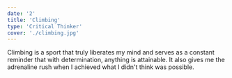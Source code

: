 ```yaml
---
date: '2'
title: 'Climbing'
type: 'Critical Thinker'
cover: './climbing.jpg'
---
```


Climbing is a sport that truly liberates my mind and serves as a constant reminder that with determination, anything is attainable. It also gives me the adrenaline rush when I achieved what I didn't think was possible.
